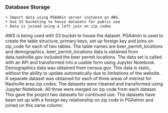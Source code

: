 
### Database Storage
    • Import data using PGAdmin server instance on AWS.  
    • Use S3 bucketing to house datasets for public use
    • Data is joined using a left join on zip codes

AWS is being used with S3 bucket to house the dataset.  PGAdmin is used to create the table structure, primary keys, set up foreign key and joins on zip_code for each of two tables.  The table names are beer_permit_locations and demographics.  beer_permit_locations data is obtained from data.nashville.gov included the beer permit locations.  The data set is called with an API and transformed into a usable form using Jupyter Notebook.  Demographics data was obtained from census.gov.  This data is static, without the ability to update automatically due to limitations of the website.  A separate dataset was obtained for each of three areas of interest for Nashville area zip codes.  The datasets were cleaned and transformed using Jupyter Notebook.  All three were merged on zip code from each dataset.  This gave the project two datasets for continued use.  The datasets have been set up with a foreign key relationship on zip code in PGAdmin and joined on this same column.

